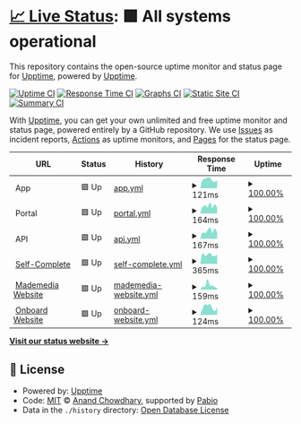 # [📈 Live Status](https://demo.upptime.js.org): <!--live status--> **🟩 All systems operational**

This repository contains the open-source uptime monitor and status page for [Upptime](https://upptime.js.org), powered by [Upptime](https://github.com/upptime/upptime).

[![Uptime CI](https://github.com/MadeMediaCorp/system-status/workflows/Uptime%20CI/badge.svg)](https://github.com/MadeMediaCorp/system-status/actions?query=workflow%3A%22Uptime+CI%22)
[![Response Time CI](https://github.com/MadeMediaCorp/system-status/workflows/Response%20Time%20CI/badge.svg)](https://github.com/MadeMediaCorp/system-status/actions?query=workflow%3A%22Response+Time+CI%22)
[![Graphs CI](https://github.com/MadeMediaCorp/system-status/workflows/Graphs%20CI/badge.svg)](https://github.com/MadeMediaCorp/system-status/actions?query=workflow%3A%22Graphs+CI%22)
[![Static Site CI](https://github.com/MadeMediaCorp/system-status/workflows/Static%20Site%20CI/badge.svg)](https://github.com/MadeMediaCorp/system-status/actions?query=workflow%3A%22Static+Site+CI%22)
[![Summary CI](https://github.com/MadeMediaCorp/system-status/workflows/Summary%20CI/badge.svg)](https://github.com/MadeMediaCorp/system-status/actions?query=workflow%3A%22Summary+CI%22)

With [Upptime](https://upptime.js.org), you can get your own unlimited and free uptime monitor and status page, powered entirely by a GitHub repository. We use [Issues](https://github.com/upptime/upptime/issues) as incident reports, [Actions](https://github.com/MadeMediaCorp/system-status/actions) as uptime monitors, and [Pages](https://demo.upptime.js.org) for the status page.

<!--start: status pages-->
<!-- This summary is generated by Upptime (https://github.com/upptime/upptime) -->
<!-- Do not edit this manually, your changes will be overwritten -->
<!-- prettier-ignore -->
| URL | Status | History | Response Time | Uptime |
| --- | ------ | ------- | ------------- | ------ |
| <img alt="" src="https://icons.duckduckgo.com/ip3/null.ico" height="13"> App | 🟩 Up | [app.yml](https://github.com/MadeMediaCorp/system-status/commits/HEAD/history/app.yml) | <details><summary><img alt="Response time graph" src="./graphs/app/response-time-week.png" height="20"> 121ms</summary><br><a href="https://status.onboardapp.co/history/app"><img alt="Response time 111" src="https://img.shields.io/endpoint?url=https%3A%2F%2Fraw.githubusercontent.com%2FMadeMediaCorp%2Fsystem-status%2FHEAD%2Fapi%2Fapp%2Fresponse-time.json"></a><br><a href="https://status.onboardapp.co/history/app"><img alt="24-hour response time 109" src="https://img.shields.io/endpoint?url=https%3A%2F%2Fraw.githubusercontent.com%2FMadeMediaCorp%2Fsystem-status%2FHEAD%2Fapi%2Fapp%2Fresponse-time-day.json"></a><br><a href="https://status.onboardapp.co/history/app"><img alt="7-day response time 121" src="https://img.shields.io/endpoint?url=https%3A%2F%2Fraw.githubusercontent.com%2FMadeMediaCorp%2Fsystem-status%2FHEAD%2Fapi%2Fapp%2Fresponse-time-week.json"></a><br><a href="https://status.onboardapp.co/history/app"><img alt="30-day response time 135" src="https://img.shields.io/endpoint?url=https%3A%2F%2Fraw.githubusercontent.com%2FMadeMediaCorp%2Fsystem-status%2FHEAD%2Fapi%2Fapp%2Fresponse-time-month.json"></a><br><a href="https://status.onboardapp.co/history/app"><img alt="1-year response time 111" src="https://img.shields.io/endpoint?url=https%3A%2F%2Fraw.githubusercontent.com%2FMadeMediaCorp%2Fsystem-status%2FHEAD%2Fapi%2Fapp%2Fresponse-time-year.json"></a></details> | <details><summary><a href="https://status.onboardapp.co/history/app">100.00%</a></summary><a href="https://status.onboardapp.co/history/app"><img alt="All-time uptime 100.00%" src="https://img.shields.io/endpoint?url=https%3A%2F%2Fraw.githubusercontent.com%2FMadeMediaCorp%2Fsystem-status%2FHEAD%2Fapi%2Fapp%2Fuptime.json"></a><br><a href="https://status.onboardapp.co/history/app"><img alt="24-hour uptime 100.00%" src="https://img.shields.io/endpoint?url=https%3A%2F%2Fraw.githubusercontent.com%2FMadeMediaCorp%2Fsystem-status%2FHEAD%2Fapi%2Fapp%2Fuptime-day.json"></a><br><a href="https://status.onboardapp.co/history/app"><img alt="7-day uptime 100.00%" src="https://img.shields.io/endpoint?url=https%3A%2F%2Fraw.githubusercontent.com%2FMadeMediaCorp%2Fsystem-status%2FHEAD%2Fapi%2Fapp%2Fuptime-week.json"></a><br><a href="https://status.onboardapp.co/history/app"><img alt="30-day uptime 100.00%" src="https://img.shields.io/endpoint?url=https%3A%2F%2Fraw.githubusercontent.com%2FMadeMediaCorp%2Fsystem-status%2FHEAD%2Fapi%2Fapp%2Fuptime-month.json"></a><br><a href="https://status.onboardapp.co/history/app"><img alt="1-year uptime 100.00%" src="https://img.shields.io/endpoint?url=https%3A%2F%2Fraw.githubusercontent.com%2FMadeMediaCorp%2Fsystem-status%2FHEAD%2Fapi%2Fapp%2Fuptime-year.json"></a></details>
| <img alt="" src="https://icons.duckduckgo.com/ip3/null.ico" height="13"> Portal | 🟩 Up | [portal.yml](https://github.com/MadeMediaCorp/system-status/commits/HEAD/history/portal.yml) | <details><summary><img alt="Response time graph" src="./graphs/portal/response-time-week.png" height="20"> 164ms</summary><br><a href="https://status.onboardapp.co/history/portal"><img alt="Response time 174" src="https://img.shields.io/endpoint?url=https%3A%2F%2Fraw.githubusercontent.com%2FMadeMediaCorp%2Fsystem-status%2FHEAD%2Fapi%2Fportal%2Fresponse-time.json"></a><br><a href="https://status.onboardapp.co/history/portal"><img alt="24-hour response time 129" src="https://img.shields.io/endpoint?url=https%3A%2F%2Fraw.githubusercontent.com%2FMadeMediaCorp%2Fsystem-status%2FHEAD%2Fapi%2Fportal%2Fresponse-time-day.json"></a><br><a href="https://status.onboardapp.co/history/portal"><img alt="7-day response time 164" src="https://img.shields.io/endpoint?url=https%3A%2F%2Fraw.githubusercontent.com%2FMadeMediaCorp%2Fsystem-status%2FHEAD%2Fapi%2Fportal%2Fresponse-time-week.json"></a><br><a href="https://status.onboardapp.co/history/portal"><img alt="30-day response time 181" src="https://img.shields.io/endpoint?url=https%3A%2F%2Fraw.githubusercontent.com%2FMadeMediaCorp%2Fsystem-status%2FHEAD%2Fapi%2Fportal%2Fresponse-time-month.json"></a><br><a href="https://status.onboardapp.co/history/portal"><img alt="1-year response time 174" src="https://img.shields.io/endpoint?url=https%3A%2F%2Fraw.githubusercontent.com%2FMadeMediaCorp%2Fsystem-status%2FHEAD%2Fapi%2Fportal%2Fresponse-time-year.json"></a></details> | <details><summary><a href="https://status.onboardapp.co/history/portal">100.00%</a></summary><a href="https://status.onboardapp.co/history/portal"><img alt="All-time uptime 100.00%" src="https://img.shields.io/endpoint?url=https%3A%2F%2Fraw.githubusercontent.com%2FMadeMediaCorp%2Fsystem-status%2FHEAD%2Fapi%2Fportal%2Fuptime.json"></a><br><a href="https://status.onboardapp.co/history/portal"><img alt="24-hour uptime 100.00%" src="https://img.shields.io/endpoint?url=https%3A%2F%2Fraw.githubusercontent.com%2FMadeMediaCorp%2Fsystem-status%2FHEAD%2Fapi%2Fportal%2Fuptime-day.json"></a><br><a href="https://status.onboardapp.co/history/portal"><img alt="7-day uptime 100.00%" src="https://img.shields.io/endpoint?url=https%3A%2F%2Fraw.githubusercontent.com%2FMadeMediaCorp%2Fsystem-status%2FHEAD%2Fapi%2Fportal%2Fuptime-week.json"></a><br><a href="https://status.onboardapp.co/history/portal"><img alt="30-day uptime 100.00%" src="https://img.shields.io/endpoint?url=https%3A%2F%2Fraw.githubusercontent.com%2FMadeMediaCorp%2Fsystem-status%2FHEAD%2Fapi%2Fportal%2Fuptime-month.json"></a><br><a href="https://status.onboardapp.co/history/portal"><img alt="1-year uptime 100.00%" src="https://img.shields.io/endpoint?url=https%3A%2F%2Fraw.githubusercontent.com%2FMadeMediaCorp%2Fsystem-status%2FHEAD%2Fapi%2Fportal%2Fuptime-year.json"></a></details>
| <img alt="" src="https://icons.duckduckgo.com/ip3/null.ico" height="13"> API | 🟩 Up | [api.yml](https://github.com/MadeMediaCorp/system-status/commits/HEAD/history/api.yml) | <details><summary><img alt="Response time graph" src="./graphs/api/response-time-week.png" height="20"> 167ms</summary><br><a href="https://status.onboardapp.co/history/api"><img alt="Response time 168" src="https://img.shields.io/endpoint?url=https%3A%2F%2Fraw.githubusercontent.com%2FMadeMediaCorp%2Fsystem-status%2FHEAD%2Fapi%2Fapi%2Fresponse-time.json"></a><br><a href="https://status.onboardapp.co/history/api"><img alt="24-hour response time 133" src="https://img.shields.io/endpoint?url=https%3A%2F%2Fraw.githubusercontent.com%2FMadeMediaCorp%2Fsystem-status%2FHEAD%2Fapi%2Fapi%2Fresponse-time-day.json"></a><br><a href="https://status.onboardapp.co/history/api"><img alt="7-day response time 167" src="https://img.shields.io/endpoint?url=https%3A%2F%2Fraw.githubusercontent.com%2FMadeMediaCorp%2Fsystem-status%2FHEAD%2Fapi%2Fapi%2Fresponse-time-week.json"></a><br><a href="https://status.onboardapp.co/history/api"><img alt="30-day response time 206" src="https://img.shields.io/endpoint?url=https%3A%2F%2Fraw.githubusercontent.com%2FMadeMediaCorp%2Fsystem-status%2FHEAD%2Fapi%2Fapi%2Fresponse-time-month.json"></a><br><a href="https://status.onboardapp.co/history/api"><img alt="1-year response time 168" src="https://img.shields.io/endpoint?url=https%3A%2F%2Fraw.githubusercontent.com%2FMadeMediaCorp%2Fsystem-status%2FHEAD%2Fapi%2Fapi%2Fresponse-time-year.json"></a></details> | <details><summary><a href="https://status.onboardapp.co/history/api">100.00%</a></summary><a href="https://status.onboardapp.co/history/api"><img alt="All-time uptime 100.00%" src="https://img.shields.io/endpoint?url=https%3A%2F%2Fraw.githubusercontent.com%2FMadeMediaCorp%2Fsystem-status%2FHEAD%2Fapi%2Fapi%2Fuptime.json"></a><br><a href="https://status.onboardapp.co/history/api"><img alt="24-hour uptime 100.00%" src="https://img.shields.io/endpoint?url=https%3A%2F%2Fraw.githubusercontent.com%2FMadeMediaCorp%2Fsystem-status%2FHEAD%2Fapi%2Fapi%2Fuptime-day.json"></a><br><a href="https://status.onboardapp.co/history/api"><img alt="7-day uptime 100.00%" src="https://img.shields.io/endpoint?url=https%3A%2F%2Fraw.githubusercontent.com%2FMadeMediaCorp%2Fsystem-status%2FHEAD%2Fapi%2Fapi%2Fuptime-week.json"></a><br><a href="https://status.onboardapp.co/history/api"><img alt="30-day uptime 100.00%" src="https://img.shields.io/endpoint?url=https%3A%2F%2Fraw.githubusercontent.com%2FMadeMediaCorp%2Fsystem-status%2FHEAD%2Fapi%2Fapi%2Fuptime-month.json"></a><br><a href="https://status.onboardapp.co/history/api"><img alt="1-year uptime 100.00%" src="https://img.shields.io/endpoint?url=https%3A%2F%2Fraw.githubusercontent.com%2FMadeMediaCorp%2Fsystem-status%2FHEAD%2Fapi%2Fapi%2Fuptime-year.json"></a></details>
| <img alt="" src="https://icons.duckduckgo.com/ip3/complete.onboardapp.co.ico" height="13"> [Self-Complete](https://complete.onboardapp.co/en.html) | 🟩 Up | [self-complete.yml](https://github.com/MadeMediaCorp/system-status/commits/HEAD/history/self-complete.yml) | <details><summary><img alt="Response time graph" src="./graphs/self-complete/response-time-week.png" height="20"> 365ms</summary><br><a href="https://status.onboardapp.co/history/self-complete"><img alt="Response time 387" src="https://img.shields.io/endpoint?url=https%3A%2F%2Fraw.githubusercontent.com%2FMadeMediaCorp%2Fsystem-status%2FHEAD%2Fapi%2Fself-complete%2Fresponse-time.json"></a><br><a href="https://status.onboardapp.co/history/self-complete"><img alt="24-hour response time 369" src="https://img.shields.io/endpoint?url=https%3A%2F%2Fraw.githubusercontent.com%2FMadeMediaCorp%2Fsystem-status%2FHEAD%2Fapi%2Fself-complete%2Fresponse-time-day.json"></a><br><a href="https://status.onboardapp.co/history/self-complete"><img alt="7-day response time 365" src="https://img.shields.io/endpoint?url=https%3A%2F%2Fraw.githubusercontent.com%2FMadeMediaCorp%2Fsystem-status%2FHEAD%2Fapi%2Fself-complete%2Fresponse-time-week.json"></a><br><a href="https://status.onboardapp.co/history/self-complete"><img alt="30-day response time 402" src="https://img.shields.io/endpoint?url=https%3A%2F%2Fraw.githubusercontent.com%2FMadeMediaCorp%2Fsystem-status%2FHEAD%2Fapi%2Fself-complete%2Fresponse-time-month.json"></a><br><a href="https://status.onboardapp.co/history/self-complete"><img alt="1-year response time 387" src="https://img.shields.io/endpoint?url=https%3A%2F%2Fraw.githubusercontent.com%2FMadeMediaCorp%2Fsystem-status%2FHEAD%2Fapi%2Fself-complete%2Fresponse-time-year.json"></a></details> | <details><summary><a href="https://status.onboardapp.co/history/self-complete">100.00%</a></summary><a href="https://status.onboardapp.co/history/self-complete"><img alt="All-time uptime 99.95%" src="https://img.shields.io/endpoint?url=https%3A%2F%2Fraw.githubusercontent.com%2FMadeMediaCorp%2Fsystem-status%2FHEAD%2Fapi%2Fself-complete%2Fuptime.json"></a><br><a href="https://status.onboardapp.co/history/self-complete"><img alt="24-hour uptime 100.00%" src="https://img.shields.io/endpoint?url=https%3A%2F%2Fraw.githubusercontent.com%2FMadeMediaCorp%2Fsystem-status%2FHEAD%2Fapi%2Fself-complete%2Fuptime-day.json"></a><br><a href="https://status.onboardapp.co/history/self-complete"><img alt="7-day uptime 100.00%" src="https://img.shields.io/endpoint?url=https%3A%2F%2Fraw.githubusercontent.com%2FMadeMediaCorp%2Fsystem-status%2FHEAD%2Fapi%2Fself-complete%2Fuptime-week.json"></a><br><a href="https://status.onboardapp.co/history/self-complete"><img alt="30-day uptime 99.72%" src="https://img.shields.io/endpoint?url=https%3A%2F%2Fraw.githubusercontent.com%2FMadeMediaCorp%2Fsystem-status%2FHEAD%2Fapi%2Fself-complete%2Fuptime-month.json"></a><br><a href="https://status.onboardapp.co/history/self-complete"><img alt="1-year uptime 99.95%" src="https://img.shields.io/endpoint?url=https%3A%2F%2Fraw.githubusercontent.com%2FMadeMediaCorp%2Fsystem-status%2FHEAD%2Fapi%2Fself-complete%2Fuptime-year.json"></a></details>
| <img alt="" src="https://icons.duckduckgo.com/ip3/mademedia.tech.ico" height="13"> [Mademedia Website](https://mademedia.tech) | 🟩 Up | [mademedia-website.yml](https://github.com/MadeMediaCorp/system-status/commits/HEAD/history/mademedia-website.yml) | <details><summary><img alt="Response time graph" src="./graphs/mademedia-website/response-time-week.png" height="20"> 159ms</summary><br><a href="https://status.onboardapp.co/history/mademedia-website"><img alt="Response time 110" src="https://img.shields.io/endpoint?url=https%3A%2F%2Fraw.githubusercontent.com%2FMadeMediaCorp%2Fsystem-status%2FHEAD%2Fapi%2Fmademedia-website%2Fresponse-time.json"></a><br><a href="https://status.onboardapp.co/history/mademedia-website"><img alt="24-hour response time 62" src="https://img.shields.io/endpoint?url=https%3A%2F%2Fraw.githubusercontent.com%2FMadeMediaCorp%2Fsystem-status%2FHEAD%2Fapi%2Fmademedia-website%2Fresponse-time-day.json"></a><br><a href="https://status.onboardapp.co/history/mademedia-website"><img alt="7-day response time 159" src="https://img.shields.io/endpoint?url=https%3A%2F%2Fraw.githubusercontent.com%2FMadeMediaCorp%2Fsystem-status%2FHEAD%2Fapi%2Fmademedia-website%2Fresponse-time-week.json"></a><br><a href="https://status.onboardapp.co/history/mademedia-website"><img alt="30-day response time 133" src="https://img.shields.io/endpoint?url=https%3A%2F%2Fraw.githubusercontent.com%2FMadeMediaCorp%2Fsystem-status%2FHEAD%2Fapi%2Fmademedia-website%2Fresponse-time-month.json"></a><br><a href="https://status.onboardapp.co/history/mademedia-website"><img alt="1-year response time 110" src="https://img.shields.io/endpoint?url=https%3A%2F%2Fraw.githubusercontent.com%2FMadeMediaCorp%2Fsystem-status%2FHEAD%2Fapi%2Fmademedia-website%2Fresponse-time-year.json"></a></details> | <details><summary><a href="https://status.onboardapp.co/history/mademedia-website">100.00%</a></summary><a href="https://status.onboardapp.co/history/mademedia-website"><img alt="All-time uptime 100.00%" src="https://img.shields.io/endpoint?url=https%3A%2F%2Fraw.githubusercontent.com%2FMadeMediaCorp%2Fsystem-status%2FHEAD%2Fapi%2Fmademedia-website%2Fuptime.json"></a><br><a href="https://status.onboardapp.co/history/mademedia-website"><img alt="24-hour uptime 100.00%" src="https://img.shields.io/endpoint?url=https%3A%2F%2Fraw.githubusercontent.com%2FMadeMediaCorp%2Fsystem-status%2FHEAD%2Fapi%2Fmademedia-website%2Fuptime-day.json"></a><br><a href="https://status.onboardapp.co/history/mademedia-website"><img alt="7-day uptime 100.00%" src="https://img.shields.io/endpoint?url=https%3A%2F%2Fraw.githubusercontent.com%2FMadeMediaCorp%2Fsystem-status%2FHEAD%2Fapi%2Fmademedia-website%2Fuptime-week.json"></a><br><a href="https://status.onboardapp.co/history/mademedia-website"><img alt="30-day uptime 100.00%" src="https://img.shields.io/endpoint?url=https%3A%2F%2Fraw.githubusercontent.com%2FMadeMediaCorp%2Fsystem-status%2FHEAD%2Fapi%2Fmademedia-website%2Fuptime-month.json"></a><br><a href="https://status.onboardapp.co/history/mademedia-website"><img alt="1-year uptime 100.00%" src="https://img.shields.io/endpoint?url=https%3A%2F%2Fraw.githubusercontent.com%2FMadeMediaCorp%2Fsystem-status%2FHEAD%2Fapi%2Fmademedia-website%2Fuptime-year.json"></a></details>
| <img alt="" src="https://icons.duckduckgo.com/ip3/onboardapp.co.ico" height="13"> [Onboard Website](https://onboardapp.co) | 🟩 Up | [onboard-website.yml](https://github.com/MadeMediaCorp/system-status/commits/HEAD/history/onboard-website.yml) | <details><summary><img alt="Response time graph" src="./graphs/onboard-website/response-time-week.png" height="20"> 124ms</summary><br><a href="https://status.onboardapp.co/history/onboard-website"><img alt="Response time 96" src="https://img.shields.io/endpoint?url=https%3A%2F%2Fraw.githubusercontent.com%2FMadeMediaCorp%2Fsystem-status%2FHEAD%2Fapi%2Fonboard-website%2Fresponse-time.json"></a><br><a href="https://status.onboardapp.co/history/onboard-website"><img alt="24-hour response time 117" src="https://img.shields.io/endpoint?url=https%3A%2F%2Fraw.githubusercontent.com%2FMadeMediaCorp%2Fsystem-status%2FHEAD%2Fapi%2Fonboard-website%2Fresponse-time-day.json"></a><br><a href="https://status.onboardapp.co/history/onboard-website"><img alt="7-day response time 124" src="https://img.shields.io/endpoint?url=https%3A%2F%2Fraw.githubusercontent.com%2FMadeMediaCorp%2Fsystem-status%2FHEAD%2Fapi%2Fonboard-website%2Fresponse-time-week.json"></a><br><a href="https://status.onboardapp.co/history/onboard-website"><img alt="30-day response time 128" src="https://img.shields.io/endpoint?url=https%3A%2F%2Fraw.githubusercontent.com%2FMadeMediaCorp%2Fsystem-status%2FHEAD%2Fapi%2Fonboard-website%2Fresponse-time-month.json"></a><br><a href="https://status.onboardapp.co/history/onboard-website"><img alt="1-year response time 96" src="https://img.shields.io/endpoint?url=https%3A%2F%2Fraw.githubusercontent.com%2FMadeMediaCorp%2Fsystem-status%2FHEAD%2Fapi%2Fonboard-website%2Fresponse-time-year.json"></a></details> | <details><summary><a href="https://status.onboardapp.co/history/onboard-website">100.00%</a></summary><a href="https://status.onboardapp.co/history/onboard-website"><img alt="All-time uptime 100.00%" src="https://img.shields.io/endpoint?url=https%3A%2F%2Fraw.githubusercontent.com%2FMadeMediaCorp%2Fsystem-status%2FHEAD%2Fapi%2Fonboard-website%2Fuptime.json"></a><br><a href="https://status.onboardapp.co/history/onboard-website"><img alt="24-hour uptime 100.00%" src="https://img.shields.io/endpoint?url=https%3A%2F%2Fraw.githubusercontent.com%2FMadeMediaCorp%2Fsystem-status%2FHEAD%2Fapi%2Fonboard-website%2Fuptime-day.json"></a><br><a href="https://status.onboardapp.co/history/onboard-website"><img alt="7-day uptime 100.00%" src="https://img.shields.io/endpoint?url=https%3A%2F%2Fraw.githubusercontent.com%2FMadeMediaCorp%2Fsystem-status%2FHEAD%2Fapi%2Fonboard-website%2Fuptime-week.json"></a><br><a href="https://status.onboardapp.co/history/onboard-website"><img alt="30-day uptime 100.00%" src="https://img.shields.io/endpoint?url=https%3A%2F%2Fraw.githubusercontent.com%2FMadeMediaCorp%2Fsystem-status%2FHEAD%2Fapi%2Fonboard-website%2Fuptime-month.json"></a><br><a href="https://status.onboardapp.co/history/onboard-website"><img alt="1-year uptime 100.00%" src="https://img.shields.io/endpoint?url=https%3A%2F%2Fraw.githubusercontent.com%2FMadeMediaCorp%2Fsystem-status%2FHEAD%2Fapi%2Fonboard-website%2Fuptime-year.json"></a></details>

<!--end: status pages-->

[**Visit our status website →**](https://demo.upptime.js.org)

## 📄 License

- Powered by: [Upptime](https://github.com/upptime/upptime)
- Code: [MIT](./LICENSE) © [Anand Chowdhary](https://anandchowdhary.com), supported by [Pabio](https://pabio.com)
- Data in the `./history` directory: [Open Database License](https://opendatacommons.org/licenses/odbl/1-0/)
